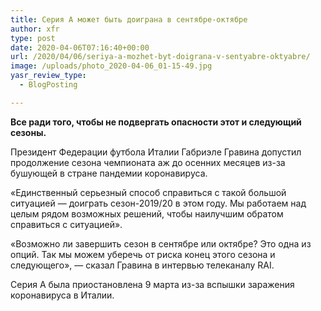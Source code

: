```yaml
---
title: Серия А может быть доиграна в сентябре-октябре
author: xfr
type: post
date: 2020-04-06T07:16:40+00:00
url: /2020/04/06/seriya-a-mozhet-byt-doigrana-v-sentyabre-oktyabre/
image: /uploads/photo_2020-04-06_01-15-49.jpg
yasr_review_type:
  - BlogPosting

---
```

**Все ради того, чтобы не подвергать опасности этот и следующий сезоны.**

Президент Федерации футбола Италии Габриэле Гравина допустил продолжение сезона чемпионата аж до осенних месяцев из-за бушующей в стране пандемии коронавируса.

«Единственный серьезный способ справиться с такой большой ситуацией &#8212; доиграть сезон-2019/20 в этом году. Мы работаем над целым рядом возможных решений, чтобы наилучшим обратом справиться с ситуацией».

«Возможно ли завершить сезон в сентябре или октябре? Это одна из опций. Так мы можем уберечь от риска конец этого сезона и следующего», &#8212; сказал Гравина в интервью телеканалу RAI.

Серия А была приостановлена 9 марта из-за вспышки заражения коронавируса в Италии.